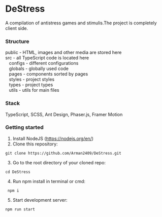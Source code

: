 # DeStress

A compilation of antistress games and stimulis.The project is completely client side.

### Structure
public - HTML, images and other media are stored here <br>
src -  all TypeScript code is located here <br>
  &nbsp;&nbsp; configs - different configurations <br>
  &nbsp;&nbsp; globals - globally used code <br>
  &nbsp;&nbsp; pages - components sorted by pages <br>
  &nbsp;&nbsp; styles - project styles  <br>
  &nbsp;&nbsp; types - project types  <br>
  &nbsp;&nbsp; utils - utils for main files <br>

### Stack
TypeScript, SCSS, Ant Design, Phaser.js, Framer Motion

### Getting started
1) Install NodeJS (https://nodejs.org/en/)
2) Clone this repository: 
```
git clone https://github.com/Arman2409/DeStress.git
```
3) Go to the root directory of your cloned repo: 
```
cd DeStress
```
4) Run npm install in terminal or cmd: 
```
 npm i
```
5) Start development server: 
```
npm run start
```